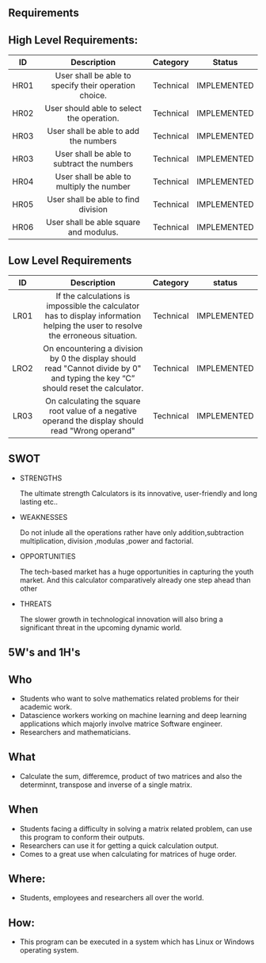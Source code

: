 

## Requirements

## High Level Requirements:
|ID	 | Description                                            |	Category  |	Status      |
|:--:|:------------------------------------------------------:|:---------:|:-----------:|
|HR01|	User shall be able to specify their operation choice.  | Technical |	IMPLEMENTED |
|HR02| User should able to select the operation.              | Technical | IMPLEMENTED |
|HR03|	User shall be able to add the numbers	                 | Technical |	IMPLEMENTED |
|HR03|	User shall be able to subtract the numbers             | Technical |	IMPLEMENTED |
|HR04|	User shall be able to multiply the number              | Technical |	IMPLEMENTED |
|HR05|	User shall be able to find division                    | Technical |	IMPLEMENTED |
|HR06| User shall be able square and modulus.                 | Technical |	IMPLEMENTED |

 

## Low Level Requirements
| ID |    Description                                                                                                                      |Category  | status
|:--:|:-----------------------------------------------------------------------------------------------------------------------------------:|:--------:|:-----------:|
|LR01|     If the calculations is impossible the calculator has to display information helping the user to resolve the erroneous situation.|Technical |IMPLEMENTED
|LRO2|     On encountering a division by 0 the display should read "Cannot divide by 0" and typing the key “C” should reset the calculator.|Technical |IMPLEMENTED                                                                            
|LR03|    On calculating the square root value of a negative operand the display should read "Wrong operand"                               |Technical |IMPLEMENTED


## SWOT
* STRENGTHS

  The ultimate strength Calculators is its innovative, user-friendly and long lasting etc..

* WEAKNESSES

  Do not inlude all the operations rather have only addition,subtraction multiplication, division ,modulas ,power and factorial.

* OPPORTUNITIES

  The tech-based market has a huge opportunities in capturing the youth market. And this calculator comparatively already one step ahead than other

* THREATS

  The slower growth in technological innovation will also bring a significant threat in the upcoming dynamic world.


## 5W's and 1H's
 ## Who
  * Students who want to solve mathematics related problems for their academic work.
  * Datascience workers working on machine learning and deep learning applications which majorly involve matrice Software engineer.
  * Researchers and mathematicians.

## What
  * Calculate the sum, differemce, product of two matrices and also the determinnt, transpose and inverse of a single matrix.

## When
  * Students facing a difficulty in solving a matrix related problem, can use this program to conform their outputs.
  * Researchers can use it for getting a quick calculation output.
  * Comes to a great use when calculating for matrices of huge order.

## Where:
 * Students, employees and researchers all over the world.

## How:
 * This program can be executed in a system which has Linux or Windows operating system.
